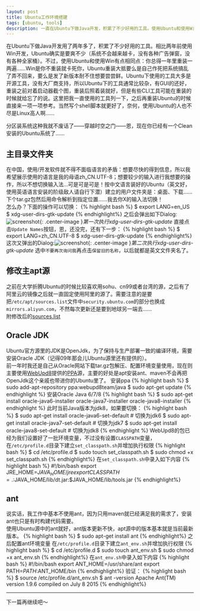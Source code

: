 ```yaml
---
layout: post
title: Ubuntu工作环境搭建
tags: [ubuntu, tools]
description: 一直在Ubuntu下做Java开发，积累了不少好用的工具。使用Ubuntu和使用Win有点相同点：你总得一年里重装一两遍……Ubuntu下工具通常还是比较杂的，有GUI的还好，通常都能记住，有些CLI工具可能在重装的时候就给忘了的说，这里把我一直使用的工具列一下，之后再重装Ubuntu的时候直接来一项一项参考。当然写个shell脚本就更好了，奈何，使用Ubuntu的人也不尽是Linux高人啊……
---
```

在Ubuntu下做Java开发用了两年多了，积累了不少好用的工具。相比两年前使用Win开发，Ubuntu确实是要爽不少（系统不会越来越卡，没有各种广告弹窗，没有各种全家桶）。不过，使用Ubuntu和使用Win有点相同点：你总得一年里重装一两遍……Win是你不重装就卡死你，Ubuntu重装大抵要么是自己作死把系统搞乱了弄不回来，要么是发了新版本耐不住想要尝尝鲜。Ubuntu下使用的工具大多是开源工具，没有大厂商支持，所以Ubuntu下的工具通常比较杂，有GUI的还好，重装之前对着启动器截个图，重装后照着装就好，但是有些CLI工具可能在重装的时候就给忘了的说。这里把我一直使用的工具列一下，之后再重装Ubuntu的时候直接来一项一项参考。当然写个shell脚本就更好了，奈何，使用Ubuntu的人也不尽是Linux高人啊……

分区装系统这种我就不废话了——穿越时空之门——恩，现在你已经有一个Clean安装的Ubuntu系统了……

## 主目录文件夹

在中国，使用/开发软件就不得不面临语言的矛盾：想要尽快的得到信息，所以我希望展示使用的语言是我的母语zh_CN.UTF-8；想要较少的输入进行我想要的操作，所以不想切换输入法...可是可是可是！按中文语言装好的Ubuntu（英文好，使用英语语言安装的阶级敌人请自行下潜）建立的用户文件夹是：桌面、下载……下个tar.gz包然后用命令解析到指定位置……我去你X的输入法切换！  
怎么办？下面的操作可以切换：
{% highlight bash %}
$ export LANG=en_US
$ xdg-user-dirs-gtk-update
{% endhighlight%}
之后会弹出如下Dialog:![screenshot]({{site.baseurl}}/images/2016/01/ubuntu-dev-environment-installation/xdg-user-dirs-gtk-update-1.png){: .center-image }*第一次执行xdg-user-dirs-gtk-update*
直接点击`Update Names`按钮，恩，还没完，还有下一步：
{% highlight bash %}
$ export LANG=zh_CN.UTF-8
$ xdg-user-dirs-gtk-update
{% endhighlight%}
这次又弹出的Dialog:![screenshot]({{site.baseurl}}/images/2016/01/ubuntu-dev-environment-installation/xdg-user-dirs-gtk-update-2.png){: .center-image }*第二次执行xdg-user-dirs-gtk-update*
选中`不要再次询问我`再点击`保留旧的名称`，以后就都是英文文件夹名了。

## 修改主apt源

之前在大学折腾Ubuntu的时候比较喜欢用sohu、cn99或者台湾的源，之后有了阿里云的镜像之后就一直固定使用阿里的源了。需要注意的是要把`/etc/apt/sources.list`文件中`security.ubuntu.com`的部分也换成`mirrors.aliyun.com`，不然每次更新还是要到地球另一端去……  
附修改后的[sources.list]({{site.baseurl}}/attach/2016/01/ubuntu-dev-environment-installation/sources.list)

## Oracle JDK

Ubuntu官方源里的JDK是OpenJdk，为了保持与生产部署一致的编译环境，需要安装Oracle JDK（记得09年那会儿Ubuntu源里还有提供的）。  
前一年时我还是自己从Oracle网站下载tar.gz包解压、配置环境变量使用，现在则主要使用[WebUpd8](https://launchpad.net/~webupd8team)提供的[PPA](https://launchpad.net/~webupd8team/+archive/ubuntu/java)源，主要的好处是apt安装ant、maven不会再把OpenJdk这个亲戚也带进你的Ubuntu里了。
安装ppa
{% highlight bash %}
$ sudo add-apt-repository ppa:webupd8team/java
$ sudo apt-get update
{% endhighlight %}
安装Oracle Java 6/7/8
{% highlight bash %}
$ sudo apt-get install oracle-java6-installer oracle-java7-installer oracle-java8-installer
{% endhighlight %}
此时当前Java版本为jdk8，如果要切换：
{% highlight bash %}
$ sudo apt-get install oracle-java6-set-default # 切换为jdk6
$ sudo apt-get install oracle-java7-set-default # 切换为jdk7
$ sudo apt-get install oracle-java8-set-default # 切换为jdk8
{% endhighlight %}
WebUpd8的包已经为我们设置好了一批环境变量，不过没有设置`CLASSPATH`变量，在`/etc/profile.d`目录下建立`set_classpath.sh`并增加执行权限
{% highlight bash %}
$ cd /etc/profile.d
$ sudo touch set_classpath.sh
$ sudo chmod +x set_classpath.sh
{% endhighlight%}
在`set_classpath.sh`中录入如下内容
{% highlight bash %}
#!/bin/bash
export JRE_HOME=$JAVA_HOME/jre
export CLASSPATH=.:$JAVA_HOME/lib/dt.jar:$JAVA_HOME/lib/tools.jar
{% endhighlight%}

## ant
说实话，我工作中基本不使用ant，因为只用maven就已经满足我的需求了，安装ant也只是有时构建代码需要。  
使用Ubuntu源中的ant就好，ant版本更新不快，apt源中的版本基本就是当前最新版本。
{% highlight bash %}
$ sudo apt-get install ant
{% endhighlight%}
之后配置ant环境变量
在`/etc/profile.d`目录下建立`ant_env.sh`并增加执行权限
{% highlight bash %}
$ cd /etc/profile.d
$ sudo touch ant_env.sh
$ sudo chmod +x ant_env.sh
{% endhighlight%}
在`ant_env.sh`中录入如下内容
{% highlight bash %}
#!/bin/bash
export ANT_HOME=/usr/share/ant
export PATH=$PATH:$ANT_HOME/bin
{% endhighlight%}
验证：
{% highlight bash %}
$ source /etc/profile.d/ant_env.sh
$ ant -version
Apache Ant(TM) version 1.9.6 compiled on July 8 2015
{% endhighlight%}

---------
下一篇再继续吧～
